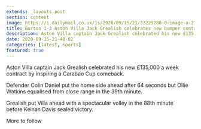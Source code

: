 ```yaml
---
extends: _layouts.post
section: content
image: https://i.dailymail.co.uk/1s/2020/09/15/21/33225280-0-image-a-27_1600202183223.jpg 
title: Burton 1-3 Aston Villa Jack Grealish celebrates new bumper contract with stunning strike 
description: Aston Villa captain Jack Grealish celebrated his new £135,000 a week contract by inspiring a Carabao Cup comeback. 
date: 2020-09-15-21-48-02 
categories: [latest, sports] 
featured: true 
--- 
```

Aston Villa captain Jack Grealish celebrated his new £135,000 a week contract by inspiring a Carabao Cup comeback.

Defender Colin Daniel put the home side ahead after 64 seconds but Ollie Watkins equalised from close range in the 39th minute.

Grealish put Villa ahead with a spectacular volley in the 88th minute before Keinan Davis sealed victory.

More to follow  









